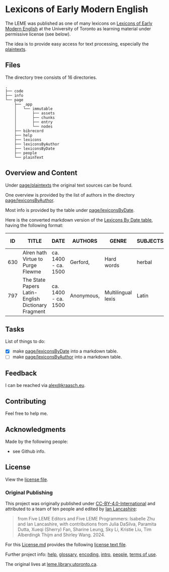 
# Lexicons of Early Modern English

The LEME was published as one of many lexicons on [Lexicons of Early Modern English](https://utoronto.scholaris.ca/collections/10df91bc-8c9e-4ce1-b291-f02ad5715538) at the University of Toronto as learning material under permissive license (see below).

The idea is to provide easy access for text processing, especially the [plaintexts](./page/plainText/).

<!--
Demo picture:
<p align="center">
  <img src="./resources/example.png" width="300"/>
</p>
-->

## Files

The directory tree consists of 16 directories.

```text
.
├── code
├── info
└── page
    ├── _app
    │   └── immutable
    │       ├── assets
    │       ├── chunks
    │       ├── entry
    │       └── nodes
    ├── bibrecord
    ├── help
    ├── lexicons
    ├── lexiconsByAuthor
    ├── lexiconsByDate
    ├── people
    └── plainText
```

## Overview and Content

Under [page/plaintexts](./page/plainText/) the original text sources can be found.

One overview is provided by the list of authors in the directory [page/lexiconsByAuthor](./page/lexiconsByAuthor/).

Most info is provided by the table under [page/lexiconsByDate](./page/lexiconsByDate/index.html).

Here is the converted markdown version of the [Lexicons By Date table](./table.md), having the following format:

| ID | TITLE | DATE | AUTHORS | GENRE | SUBJECTS | FULL TEXT |
| --- | --- | --- | --- | --- | --- | --- |
| 630 | Alren hath Virtue to Purge Flewme | ca. 1400 - ca. 1500 | Gerford, | Hard words | herbal | Not available |
| 797 | The State Papers Latin-English Dictionary Fragment | ca. 1400 - ca. 1500 | Anonymous, | Multilingual lexis | Latin | Not available |

## Tasks

List of things to do:

  - [X] make [page/lexiconsByDate](./page/lexiconsByDate/index.html) into a markdown table.
  - [ ] make [page/lexiconsByAuthor](./page/lexiconsByAuthor/) into a markdown table.

## Feedback

I can be reached via [alex@kraasch.eu](mailto:alex@kraasch.eu).

## Contributing

Feel free to help me.

## Acknowledgments

Made by the following people:

  - see Github info.

## License

View the [license file](./LICENSE).


### Original Publishing

This project was originally published under [CC-BY-4.0-International](https://creativecommons.org/licenses/by/4.0/) and attributed to a team of ten people and edited by [Ian Lancashire](https://www.artsci.utoronto.ca/news/memoriam-professor-emeritus-ian-lancashire):

> from Five LEME Editors and Five LEME Programmers: Isabelle Zhu and Ian Lancashire, with contributions from Julia DaSilva, Paramita Dutta, Xueqi (Sherry) Fan, Sharine Leung, Sky Li, Kristie Liu, Tim Alberdingk Thijm and Shirley Wang. 2024.

For this [License.md](https://license.md/licenses/cc-by-4-0-int/) provides the following [license text file](./info/cc-by-4.0.txt).

Further project info: [help](./page/help.html), [glossary](./page/help/glossary.html), [encoding](./page/help/encoding.html), [intro](./page/help/intro.html), [people](./page/help/people.html), [terms of use](./page/help/termsofuse.html).

The original lives at [leme.library.utoronto.ca](https://leme.library.utoronto.ca/).

